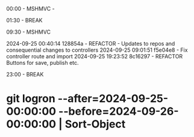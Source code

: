 ﻿00:00 - MSHMVC - 

01:30 - BREAK

09:30 - MSHMVC

2024-09-25 00:40:14 128854a - REFACTOR - Updates to repos and consequential changes to controllers
2024-09-25 09:01:51 f5e04e8 - Fix controller route and import
2024-09-25 19:23:52 8c16297 - REFACTOR Buttons for save, publish etc.

23:00 - BREAK



# git logron --after=2024-09-25-00:00:00 --before=2024-09-26-00:00:00 | Sort-Object

